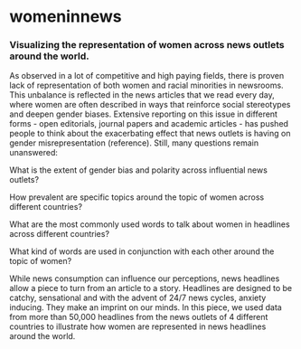 # womeninnews
### Visualizing the representation of women across news outlets around the world.

As observed in a lot of competitive and high paying fields, there is proven lack of representation of both women and racial minorities in newsrooms. This unbalance is reflected in the news articles that we read every day, where women are often described in ways that reinforce social stereotypes and deepen gender biases. Extensive reporting on this issue in different forms - open editorials, journal papers and academic articles - has pushed people to think about the exacerbating effect that news outlets is having on gender misrepresentation (reference). Still, many questions remain unanswered:

What is the extent of gender bias and polarity across influential news outlets?

How prevalent are specific topics around the topic of women across different countries?

What are the most commonly used words to talk about women in headlines across different countries?

What kind of words are used in conjunction with each other around the topic of women?

While news consumption can influence our perceptions, news headlines allow a piece to turn from an article to a story. Headlines are designed to be catchy, sensational and with the advent of 24/7 news cycles, anxiety inducing. They make an imprint on our minds. In this piece, we used data from more than 50,000 headlines from the news outlets of 4 different countries to illustrate how women are represented in news headlines around the world.